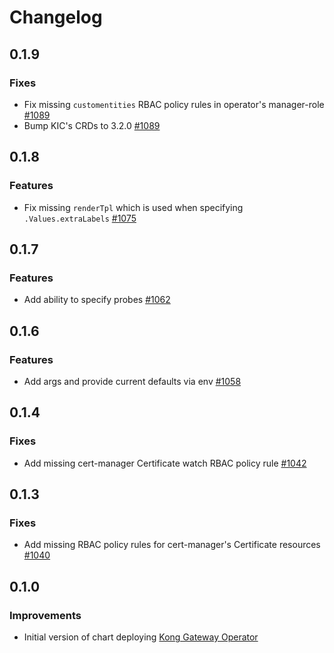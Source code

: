 # Changelog

## 0.1.9

### Fixes

- Fix missing `customentities` RBAC policy rules in operator's manager-role
  [#1089](https://github.com/Kong/charts/pull/1089)
- Bump KIC's CRDs to 3.2.0
  [#1089](https://github.com/Kong/charts/pull/1089)

## 0.1.8

### Features

- Fix missing `renderTpl` which is used when specifying `.Values.extraLabels`
  [#1075](https://github.com/Kong/charts/pull/1075)

## 0.1.7

### Features

- Add ability to specify probes
  [#1062](https://github.com/Kong/charts/pull/1062)

## 0.1.6

### Features

- Add args and provide current defaults via env
  [#1058](https://github.com/Kong/charts/pull/1058)

## 0.1.4

### Fixes

- Add missing cert-manager Certificate watch RBAC policy rule
  [#1042](https://github.com/Kong/charts/pull/1042)

## 0.1.3

### Fixes

- Add missing RBAC policy rules for cert-manager's Certificate resources
  [#1040](https://github.com/Kong/charts/pull/1040)

## 0.1.0

### Improvements

- Initial version of chart deploying [Kong Gateway Operator][kgo_gh_repo]

[kgo_gh_repo]: https://github.com/Kong/gateway-operator
